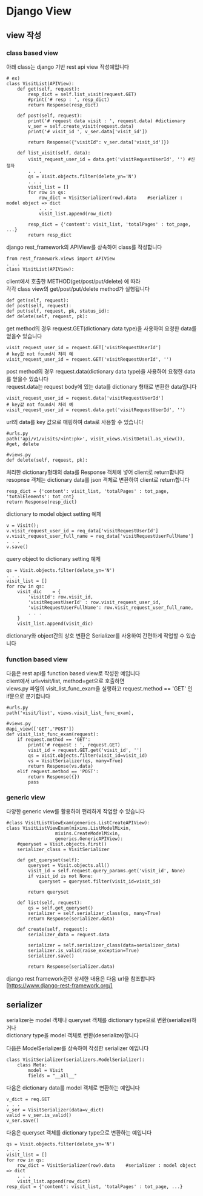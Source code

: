 # Django View
## view 작성

### class based view
아래 class는 django 기반 rest api view 작성예입니다  

```
# ex)
class VisitList(APIView):
    def get(self, request):
        resp_dict = self.list_visit(request.GET)
        #print('# resp : ', resp_dict)
        return Response(resp_dict)

    def post(self, request):
        print('# request data visit : ', request.data) #dictionary
        v_ser = self.create_visit(request.data)
        print('# visit_id ', v_ser.data['visit_id'])
        
        return Response({"visitId": v_ser.data['visit_id']})
        
    def list_visit(self, data):
        visit_request_user_id = data.get('visitRequestUserId', '') #신청자
        . . .
        qs = Visit.objects.filter(delete_yn='N')
        . . .
        visit_list = []
        for row in qs:
            row_dict = VisitSerializer(row).data 	#serializer : model object => dict
            . . .
            visit_list.append(row_dict)
            
        resp_dict = {'content': visit_list, 'totalPages' : tot_page, ...}
        return resp_dict
```

django rest_framework의 APIView를 상속하여 class를 작성합니다  
```
from rest_framework.views import APIView
. . .
class VisitList(APIView):
```

client에서 호출한 METHOD(get/post/put/delete) 에 따라  
각각 class view의 get/post/put/delete method가 실행됩니다 
```
def get(self, request):
def post(self, request):
def put(self, request, pk, status_id):
def delete(self, request, pk):
```

get method의 경우 request.GET(dictionary data type)을 사용하여 요청한 data를 얻을수 있습니다  
```
visit_request_user_id = request.GET['visitRequestUserId']
# key값 not found시 처리 예
visit_request_user_id = request.GET('visitRequestUserId', '')
```

post method의 경우 request.data(dictionary data type)을 사용하여 요청한 data를 얻을수 있습니다  
request.data는 request body에 있는 data를 dictionary 형태로 변환한 data입니다  

```
visit_request_user_id = request.data['visitRequestUserId']
# key값 not found시 처리 예
visit_request_user_id = request.data.get('visitRequestUserId', '')

```

url의 data를 key 값으로 매핑하여 data로 사용할 수 있습니다
```
#urls.py
path('api/v1/visits/<int:pk>', visit_views.VisitDetail.as_view()),	#get, delete

#views.py
def delete(self, request, pk):
```

처리한 dictionary형태의 data를 Response 객체에 넣어 client로 return합니다  
resopnse 객체는 dictionary data를 json 객체로 변환하여 client로 return합니다  
```
resp_dict = {'content': visit_list, 'totalPages' : tot_page, 'totalElements': tot_cnt}
return Response(resp_dict)
```

dictionary to model object setting 예제
```
v = Visit();
v.visit_request_user_id = req_data['visitRequestUserId']
v.visit_request_user_full_name = req_data['visitRequestUserFullName']
. . .
v.save() 
```

query object to dictionary setting 예제
```
qs = Visit.objects.filter(delete_yn='N')
. . .
visit_list = []
for row in qs:
	visit_dic    = {
    	'visitId': row.visit_id,
        'visitRequestUserId' : row.visit_request_user_id,
        'visitRequestUserFullName': row.visit_request_user_full_name,
        . . .
    }
    visit_list.append(visit_dic)
```

dictionary와 object간의 상호 변환은 Serializer를 사용하여 간편하게 작업할 수 있습니다  

### function based view

다음은 rest api를 function based view로 작성한 예입니다  
client에서 url=visit/list, method=get으로 호출하면  
views.py 파일의 visit_list_func_exam을 실행하고 request.method == 'GET' 인  
if문으로 분기합니다  
```
#urls.py
path('visit/list', views.visit_list_func_exam),

#views.py
@api_view(['GET','POST'])
def visit_list_func_exam(request):
    if request.method == 'GET':
        print('# request : ', request.GET)
        visit_id = request.GET.get('visit_id', '')
        qs = Visit.objects.filter(visit_id=visit_id)
        vs = VisitSerializer(qs, many=True)
        return Response(vs.data)
    elif request.method == 'POST':
        return Response({})
        pass
```

### generic view

다양한 generic view를 활용하여 편리하게 작업할 수 있습니다  
```
#class VisitListViewExam(generics.ListCreateAPIView):
class VisitListViewExam(mixins.ListModelMixin,
                  mixins.CreateModelMixin,
                  generics.GenericAPIView):
    #queryset = Visit.objects.first()
    serializer_class = VisitSerializer

    def get_queryset(self):
        queryset = Visit.objects.all()
        visit_id = self.request.query_params.get('visit_id', None)
        if visit_id is not None:
            queryset = queryset.filter(visit_id=visit_id)
            
        return queryset

    def list(self, request):
        qs = self.get_queryset()
        serializer = self.serializer_class(qs, many=True)
        return Response(serializer.data)        
        
    def create(self, request):
        serializer_data = request.data

        serializer = self.serializer_class(data=serializer_data)
        serializer.is_valid(raise_exception=True)
        serializer.save()

        return Response(serializer.data)
```

django rest framework관련 상세한 내용은 다음 url을 참조합니다
[https://www.django-rest-framework.org/]

## serializer
serializer는 model 객체나 queryset 객체를 dictionary type으로 변환(serialize)하거나  
dictionary type을 model 객체로 변환(deserialize)합니다  

다음은 ModelSerializer를 상속하여 작성한 serializer 예입니다  
```
class VisitSerializer(serializers.ModelSerializer):
    class Meta:
        model = Visit
        fields = "__all__"
```

다음은 dictionary data를 model 객체로 변환하는 예입니다  
```
v_dict = req.GET
. . .
v_ser = VisitSerializer(data=v_dict)
valid = v_ser.is_valid()
v_ser.save()
```

다음은 queryset 객체를 dictionary type으로 변환하는 예입니다  
```
qs = Visit.objects.filter(delete_yn='N')
. . .
visit_list = []
for row in qs:
	row_dict = VisitSerializer(row).data 	#serializer : model object => dict
    . . .
    visit_list.append(row_dict)
resp_dict = {'content': visit_list, 'totalPages' : tot_page, ...}

```